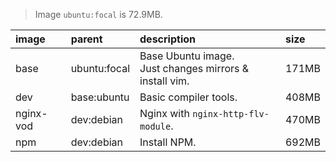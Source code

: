 
> Image `ubuntu:focal` is 72.9MB.

| image | parent| description | size |
|:--|:--|:--|:--|
| base | ubuntu:focal | Base Ubuntu image. <br/>Just changes mirrors & install vim. | 171MB |
| dev | base:ubuntu | Basic compiler tools. | 408MB |
| nginx-vod | dev:debian | Nginx with `nginx-http-flv-module`. | 470MB |
| npm | dev:debian | Install NPM. | 692MB |
